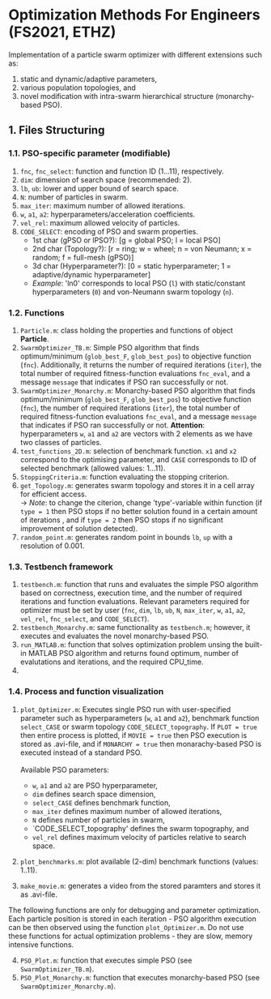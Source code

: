 # Optimization Methods For Engineers (FS2021, ETHZ)
Implementation of a particle swarm optimizer with different extensions such as: 
  1. static and dynamic/adaptive parameters, 
  2. various  population topologies, and 
  3. novel modification with intra-swarm hierarchical structure (monarchy-based PSO).


## 1. Files Structuring
### 1.1. PSO-specific parameter (modifiable)
1. `fnc`, `fnc_select`:   function and function ID (1...11), respectively.
2. `dim`:   dimension of search space (recommended: 2).
3. `lb`, `ub`:   lower and upper bound of search space.
4. `N`: number of particles in swarm.
5. `max_iter`: maximum number of allowed iterations.
6. `w`, `a1`, `a2`: hyperparameters/acceleration coefficients.
7. `vel_rel`: maximum allowed velocity of particles.
8. `CODE_SELECT`: encoding of PSO and swarm properties. 
    - 1st char (gPSO or lPSO?): \[g = global PSO; l = local PSO\]
    - 2nd char (Topology?): \[r = ring; w = wheel; n = von Neumann; x = random; f = full-mesh (gPSO)\]
    - 3d char  (Hyperparameter?): \[0 = static hyperparameter; 1 = adaptive/dynamic hyperparameter\]
    - *Example*: 'ln0' corresponds to local PSO (`l`) with static/constant hyperparameters (`0`) and von-Neumann swarm topology (`n`). 

### 1.2. Functions
1. `Particle.m`: class holding the properties and functions of object **Particle**.
2. `SwarmOptimizer_TB.m`: Simple PSO algorithm that finds optimum/minimum (`glob_best_F`, `glob_best_pos`) to objective function (`fnc`). Additionally, it returns the number of required iterations (`iter`), the total number of required fitness-function evaluations `fnc_eval`, and a message `message` that indicates if PSO ran successfully or not.  
3. `SwarmOptimizer_Monarchy.m`: Monarchy-based PSO algorithm that finds optimum/minimum (`glob_best_F`, `glob_best_pos`) to objective function (`fnc`), the number of required iterations (`iter`), the total number of required fitness-function evaluations `fnc_eval`, and a message `message` that indicates if PSO ran successfully or not. **Attention**: hyperparameters `w`, `a1` and `a2` are vectors with 2 elements as we have two classes of particles. 
4. `test_functions_2D.m`: selection of benchmark function. `x1` and `x2` correspond to the optimising parameter, and `CASE` corresponds to ID of selected benchmark (allowed values: 1...11). 
5. `StoppingCriteria.m`: function evaluating the stopping criterion. 
6. `get_Topology.m`: generates swarm topology and stores it in a cell array for efficient access.   
-> *Note*: to change the citerion, change 'type'-variable within function (if `type = 1` then PSO stops if no better solution found in a certain amount of iterations , and if `type = 2` then PSO stops if no significant improvement of solution detected).
7. `random_point.m`: generates random point in bounds `lb`, `up` with a resolution of 0.001. 


### 1.3. Testbench framework
1. `testbench.m`: function that runs and evaluates the simple PSO algorithm based on correctness, execution time, and the number of required iterations and function evaluations. Relevant parameters required for optimizer must be set by user (`fnc`, `dim`, `lb`, `ub`, `N`, `max_iter`, `w`, `a1`, `a2`, `vel_rel`, `fnc_select`, and `CODE_SELECT`).
2. `testbench_Monarchy.m`: same functionality as  `testbench.m`; however, it executes and evaluates the novel monarchy-based PSO. 
3. `run_MATLAB.m`: function that solves optimization problem unsing the built-in MATLAB PSO algorithm and returns found optimum, number of evalutations and iterations, and the required CPU_time. 
4. 

### 1.4. Process and function visualization 
1. `plot_Optimizer.m`: Executes single PSO run with user-specified parameter such as hyperparameters (`w`, `a1` and `a2`), benchmark function `select_CASE` or swarm topology `CODE_SELECT_topography`. If `PLOT = true` then entire process is plotted, if `MOVIE = true` then PSO execution is stored as .avi-file, and if `MONARCHY = true` then monarachy-based PSO is executed instead of a standard PSO.<br/><br/>
Available PSO parameters: 
	- `w`, `a1` and `a2` are PSO hyperparameter,
	- `dim` defines search space dimension,
	- `select_CASE` defines benchmark function, 
	- `max_iter` defines maximum  number of allowed iterations,
	- `N` defines number of particles in swarm,
	- `CODE_SELECT_topography' defines the swarm topography, and
	- `vel_rel` defines maximum velocity of particles relative to search space.    

2. `plot_benchmarks.m`: plot available (2-dim) benchmark functions (values: 1..11). 
3. `make_movie.m`: generates a video from the stored paramters and stores it as .avi-file. 

The following functions are only for debugging and parameter optimization. Each particle position is stored in each iteration - PSO algorithm execution can be then observed using the function `plot_Optimizer.m`. Do not use these functions for actual optimization problems - they are slow, memory intensive functions.     

4. `PSO_Plot.m`: function that executes simple PSO (see `SwarmOptimizer_TB.m`).    
5. `PSO_Plot_Monarchy.m`: function that executes monarchy-based PSO (see `SwarmOptimizer_Monarchy.m`).
